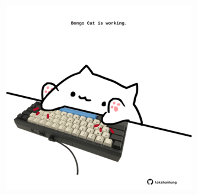 <!-- built at 04/08/2025, 22:00:36 UTC -->
<p align="center">
  <img width="500" height="500" src="./ReadmeImage.svg">
</p>
